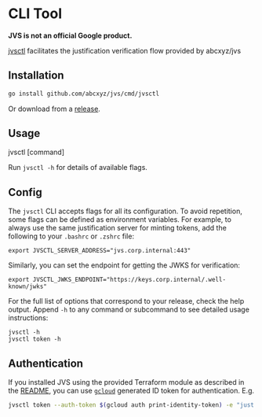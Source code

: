 # CLI Tool

**JVS is not an official Google product.**

[jvsctl](../cmd/jvsctl) facilitates the justification verification flow provided
by abcxyz/jvs

## Installation

```sh
go install github.com/abcxyz/jvs/cmd/jvsctl
```

Or download from a
[release](https://github.com/abcxyz/jvs/releases).

## Usage

jvsctl [command]

Run `jvsctl -h` for details of available flags.

## Config

The `jvsctl` CLI accepts flags for all its configuration. To avoid repetition,
some flags can be defined as environment variables. For example, to always use
the same justification server for minting tokens, add the following to your
`.bashrc` or `.zshrc` file:

```shell
export JVSCTL_SERVER_ADDRESS="jvs.corp.internal:443"
```

Similarly, you can set the endpoint for getting the JWKS for verification:

```shell
export JVSCTL_JWKS_ENDPOINT="https://keys.corp.internal/.well-known/jwks"
```

For the full list of options that correspond to your release, check the help
output. Append `-h` to any command or subcommand to see detailed usage
instructions:

```shell
jvsctl -h
jvsctl token -h
```

## Authentication

If you installed JVS using the provided Terraform module as described in the
[README](../README.md#installation), you can use
[`gcloud`](https://cloud.google.com/sdk/gcloud) generated ID token for
authentication. E.g.

```sh
jvsctl token --auth-token $(gcloud auth print-identity-token) -e "just testing"
```
